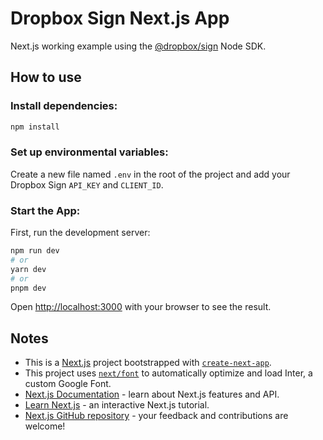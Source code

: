 # Dropbox Sign Next.js App
Next.js working example using the [@dropbox/sign](https://github.com/hellosign/dropbox-sign-node) Node SDK.

## How to use

### Install dependencies:

```bash
npm install
```

### Set up environmental variables:

Create a new file named `.env` in the root of the project and add your Dropbox Sign `API_KEY` and `CLIENT_ID`.

### Start the App:

First, run the development server:

```bash
npm run dev
# or
yarn dev
# or
pnpm dev
```

Open [http://localhost:3000](http://localhost:3000) with your browser to see the result.

## Notes
* This is a [Next.js](https://nextjs.org/) project bootstrapped with [`create-next-app`](https://github.com/vercel/next.js/tree/canary/packages/create-next-app).
* This project uses [`next/font`](https://nextjs.org/docs/basic-features/font-optimization) to automatically optimize and load Inter, a custom Google Font.
* [Next.js Documentation](https://nextjs.org/docs) - learn about Next.js features and API.
* [Learn Next.js](https://nextjs.org/learn) - an interactive Next.js tutorial.
* [Next.js GitHub repository](https://github.com/vercel/next.js/) - your feedback and contributions are welcome!
